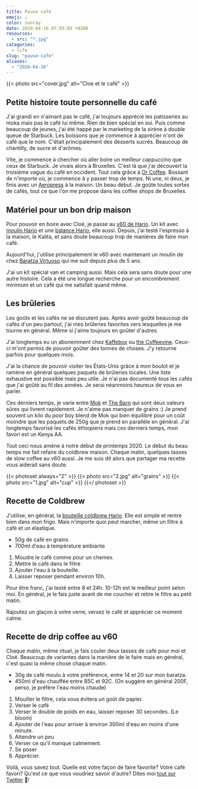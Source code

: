 ```yaml
---
title: Pause café
emoji: ☕️
color: sunray
date: 2020-04-16 07:03:03 +0200
resources:
  - src: "*.jpg"
categories:
  - life
slug: "pause-cafe"
aliases:
  - "2020-04-16"
---
```


{{< photo src="cover.jpg" alt="Cloe et le café" >}}

## Petite histoire toute personnelle du café

J'ai grandi en n'aimant pas le café, j'ai toujours apprécié les patisseries au moka mais pas le café lui même. Rien de bien spécial en soi. Puis comme beaucoup de jeunes, j'ai été happé par le marketing de la sirène à double queue de Starbuck. Les boissons que je commence à apprécier n'ont de café que le nom. C'était principalement des desserts sucrés. Beaucoup de chantilly, de sucre et d'arômes.

Vite, je commence à chercher où aller boire un meilleur cappuccino que ceux de Starbuck. Je vivais alors à Bruxelles. C'est là que j'ai découvert la troisième vague du café en occident. Tout cela grâce à [Or Coffee](https://orcoffee.be). Bossant de n'importe où, je commence à y passer trop de temps. Ni une, ni deux, je finis avec un [Aeropress](https://aeropress.com) à la maison. Un beau début. Je goûte toutes sortes de cafés, tout ce que l'on me propose dans les coffee shops de Bruxelles.

## Matériel pour un bon drip maison

Pour pouvoir en boire avec Cloé, je passe au [v60 de Hario](https://www.maxicoffee.com/hario-v60-verre-transparent-tasses-p-5567.html). Un kit avec [moulin Hario](https://www.maxicoffee.com/moulin-cafe-manuel-hario-skerton-plus-p-80037.html) et une [balance Hario](https://www.maxicoffee.com/balance-chronometre-hario-p-5463.html), elle aussi. Depuis, j'ai testé l'espresso à la maison, le Kalita, et sans doute beaucoup trop de manières de faire mon café.

Aujourd'hui, j'utilise principalement le v60 avec maintenant un moulin de chez [Baratza Virtuoso](https://www.maxicoffee.com/moulin-cafe-virtuoso-baratza-offre-cadeaux-p-6756.html) qui me suit depuis plus de 5 ans.

J'ai un kit spécial van et camping aussi. Mais cela sera sans doute pour une autre histoire. Cela a été une longue recherche pour un encombrement minimum et un café qui me satisfait quand même.

## Les brûleries

Les goûts et les cafés ne se discutent pas. Après avoir goûté beaucoup de cafés d'un peu partout, j'ai mes brûleries favorites vers lesquelles je me tourne en général. Même si j'aime toujours en goûter d'autres.

J'ai longtemps eu un abonemment chez [Kaffebox](https://www.kaffebox.no/#kaffeabonnement) ou [the Coffeevine](https://thecoffeevine.com). Ceux-ci m'ont permis de pouvoir goûter des tonnes de choses. J'y retourne parfois pour quelques mois.

J'ai la chance de pouvoir visiter les États-Unis grâce à mon boulot et je ramène en général quelques paquets de brûleries locales. Une liste exhaustive est possible mais peu utile. Je n'ai pas documenté tous les cafés que j'ai goûté au fil des années. Je serai néanmoins heureux de vous en parler.

Ces derniers temps, je varie entre [Mok](https://mokcoffee.be) et [The Barn](https://thebarn.de) qui sont deux valeurs sûres qui livrent rapidement. Je n'aime pas manquer de grains :) Je prend souvent un kilo du poor boy blend de Mok qui bien équilibré pour un coût moindre que les paquets de 250g que je prend en parallèle en général. J'ai longtemps favorisé les cafés éthiopiens mais ces derniers temps, mon favori est un Kenya AA.

Tout ceci nous amène à notre début de printemps 2020. Le début du beau temps me fait refaire du coldbrew maison. Chaque matin, quelques tasses de slow coffee au v60 aussi. Je me suis dit alors que partager ma recette vous aiderait sans doute.

{{< photoset always="2" >}}
{{< photo src="2.jpg" alt="grains" >}}
{{< photo src="1.jpg" alt="cup" >}}
{{</ photoset >}}

## Recette de Coldbrew

J'utilise, en général, la [bouteille coldbrew Hario](https://www.maxicoffee.com/hario-filterin-bottle-cold-brew-marron-pour-extraction-cafe-froid-700ml-p-16043.html). Elle est simple et rentre bien dans mon frigo. Mais n'importe quoi peut marcher, même un filtre à café et un élastique.

- 50g de café en grains
- 700ml d'eau à température ambiante

1. Moudre le café comme pour un chemex.
2. Mettre le café dans le filtre
3. Ajouter l'eau à la bouteille.
4. Laisser reposer pendant environ 10h.

Pour être franc, j'ai testé entre 8 et 24h. 10-12h est le meilleur point selon moi. En général, je le fais juste avant de me coucher et retire le filtre au petit matin.

Rajoutez un glaçon à votre verre, versez le café et apprécier ce moment calme.

## Recette de drip coffee au v60

Chaque matin, même rituel, je fais couler deux tasses de café pour moi et Cloé. Beaucoup de variantes dans la manière de le faire mais en général, c'est quasi la même chose chaque matin.

- 30g de café moulu à votre préférence, entre 14 et 20 sur mon baratza.
- 450ml d'eau chauffée entre 85C et 92C. (On suggère en général 200F, perso, je préfère l'eau moins chaude)

1. Mouiller le filtre, cela vous évitera un goût de papier.
2. Verser le café
3. Verser le double de poids en eau, laisser reposer 30 secondes. (Le bloom)
4. Ajouter de l'eau pour arriver à environ 300ml d'eau en moins d'une minute.
5. Attendre un peu
6. Verser ce qu'il manque calmement.
7. Se poser
8. Apprécier.

Voilà, vous savez tout. Quelle est votre façon de faire favorite? Votre café favori? Qu'est ce que vous voudriez savoir d'autre? Dites moi [tout sur Twitter](https://twitter.com/bonjouryannick) 🐥!

